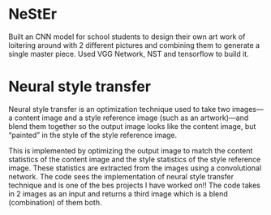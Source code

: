 # NeStEr
Built an CNN model for school students to design their own art work of loitering around with 2 different pictures and combining them to generate a single master piece. Used VGG Network, NST and tensorflow to build it.
# Neural style transfer
Neural style transfer is an optimization technique used to take two images—a content image and a style reference image (such as an artwork)—and blend them together so the output image looks like the content image, but “painted” in the style of the style reference image.

This is implemented by optimizing the output image to match the content statistics of the content image and the style statistics of the style reference image. These statistics are extracted from the images using a convolutional network.
The code sees the implementation of neural style transfer technique and is one of the bes projects I have worked on!!
The code takes in 2 images as an input and returns a third image which is a blend (combination) of them both.
